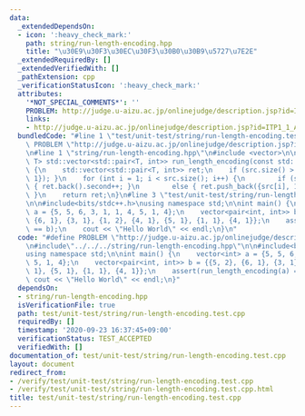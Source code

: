 ```yaml
---
data:
  _extendedDependsOn:
  - icon: ':heavy_check_mark:'
    path: string/run-length-encoding.hpp
    title: "\u30E9\u30F3\u30EC\u30F3\u30B0\u30B9\u5727\u7E2E"
  _extendedRequiredBy: []
  _extendedVerifiedWith: []
  _pathExtension: cpp
  _verificationStatusIcon: ':heavy_check_mark:'
  attributes:
    '*NOT_SPECIAL_COMMENTS*': ''
    PROBLEM: http://judge.u-aizu.ac.jp/onlinejudge/description.jsp?id=ITP1_1_A&lang=ja
    links:
    - http://judge.u-aizu.ac.jp/onlinejudge/description.jsp?id=ITP1_1_A&lang=ja
  bundledCode: "#line 1 \"test/unit-test/string/run-length-encoding.test.cpp\"\n#define\
    \ PROBLEM \"http://judge.u-aizu.ac.jp/onlinejudge/description.jsp?id=ITP1_1_A&lang=ja\"\
    \n#line 1 \"string/run-length-encoding.hpp\"\n#include <vector>\n\ntemplate<typename\
    \ T> std::vector<std::pair<T, int>> run_length_encoding(const std::vector<T> src)\
    \ {\n    std::vector<std::pair<T, int>> ret;\n    if (src.size() > 0) { ret.push_back({src[0],\
    \ 1}); }\n    for (int i = 1; i < src.size(); i++) {\n        if (src[i] == ret.back().first)\
    \ { ret.back().second++; }\n        else { ret.push_back({src[i], 1}); }\n   \
    \ }\n    return ret;\n}\n#line 3 \"test/unit-test/string/run-length-encoding.test.cpp\"\
    \n\n#include<bits/stdc++.h>\nusing namespace std;\n\nint main() {\n    vector<int>\
    \ a = {5, 5, 6, 3, 1, 1, 4, 5, 1, 4};\n    vector<pair<int, int>> b = {{5, 2},\
    \ {6, 1}, {3, 1}, {1, 2}, {4, 1}, {5, 1}, {1, 1}, {4, 1}};\n    assert(run_length_encoding(a)\
    \ == b);\n    cout << \"Hello World\" << endl;\n}\n"
  code: "#define PROBLEM \"http://judge.u-aizu.ac.jp/onlinejudge/description.jsp?id=ITP1_1_A&lang=ja\"\
    \n#include\"../../../string/run-length-encoding.hpp\"\n\n#include<bits/stdc++.h>\n\
    using namespace std;\n\nint main() {\n    vector<int> a = {5, 5, 6, 3, 1, 1, 4,\
    \ 5, 1, 4};\n    vector<pair<int, int>> b = {{5, 2}, {6, 1}, {3, 1}, {1, 2}, {4,\
    \ 1}, {5, 1}, {1, 1}, {4, 1}};\n    assert(run_length_encoding(a) == b);\n   \
    \ cout << \"Hello World\" << endl;\n}"
  dependsOn:
  - string/run-length-encoding.hpp
  isVerificationFile: true
  path: test/unit-test/string/run-length-encoding.test.cpp
  requiredBy: []
  timestamp: '2020-09-23 16:37:45+09:00'
  verificationStatus: TEST_ACCEPTED
  verifiedWith: []
documentation_of: test/unit-test/string/run-length-encoding.test.cpp
layout: document
redirect_from:
- /verify/test/unit-test/string/run-length-encoding.test.cpp
- /verify/test/unit-test/string/run-length-encoding.test.cpp.html
title: test/unit-test/string/run-length-encoding.test.cpp
---
```

